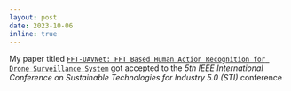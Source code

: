```yaml
---
layout: post
date: 2023-10-06 
inline: true
---
```


My paper titled [`FFT-UAVNet: FFT Based Human Action Recognition for Drone Surveillance System`](https://drive.google.com/file/d/1V5aXfI4T6AOKbXE_85453PILYPtT9Y5e/view) got accepted to the *5th IEEE International Conference on Sustainable Technologies for Industry 5.0 (STI)* conference 
